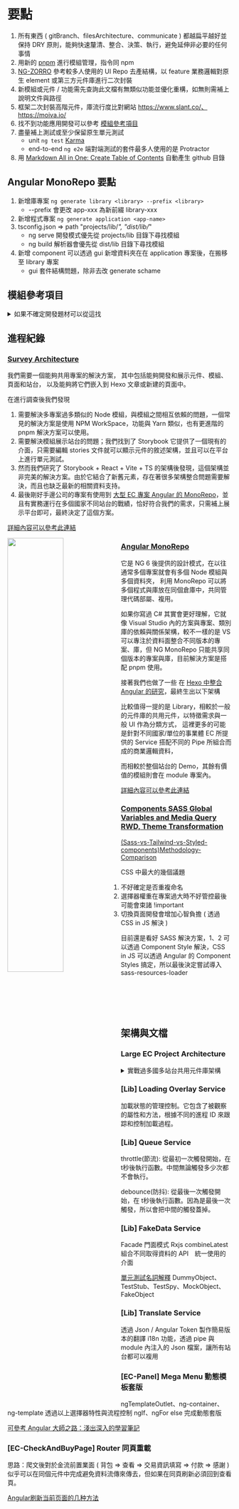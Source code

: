# 要點

1. 所有東西 ( gitBranch、filesArchitecture、communicate ) 都越扁平越好並保持 DRY 原則，能夠快速釐清、整合、決策、執行，避免延伸非必要的任何事情
2. 用新的 [pnpm](https://zhuanlan.zhihu.com/p/546400909) 進行模組管理，指令同 npm
3. [NG-ZORRO](https://ng.ant.design/docs/introduce/en) 參考較多人使用的 UI Repo 去產結構，以 feature 業務邏輯對原生 element 或第三方元件庫進行二次封裝
4. 新模組或元件 / 功能需先查詢此文檔有無類似功能並優化重構，如無則需補上說明文件與路徑
5. 框架二次封裝高階元件，庫流行度比對網站 https://www.slant.co/、https://moiva.io/
6. 找不到功能應用開發可以參考 [模組參考項目](https://github.com/UrWebApp/ComponentLibrary/tree/master#%E6%A8%A1%E7%B5%84%E5%8F%83%E8%80%83%E9%A0%85%E7%9B%AE)
7. 盡量補上測試或至少保留原生單元測試
   * unit `ng test` [Karma](https://karma-runner.github.io)
   * end-to-end `ng e2e` 端對端測試的套件最多人使用的是 Protractor
8. 用 [Markdown All in One: Create Table of Contents](https://zhuanlan.zhihu.com/p/126353341) 自動產生 github 目錄

## Angular MonoRepo 要點

1. 新增庫專案 `ng generate library <library> --prefix <library>` 
   * --prefix 會更改 app-xxx 為新前綴 library-xxx
2. 新增程式專案 `ng generate application <app-name>` 
3. tsconfig.json => path "projects/lib/*", "dist/lib/*" 
   * ng serve 開發模式優先從 projects/lib 目錄下尋找模組
   * ng build 解析器會優先從 dist/lib 目錄下尋找模組
4. 新增 component 可以透過 gui 新增資料夾在在 application 專案後，在搬移至 library 專案 
   * gui 套件結構問題，除非去改 generate schame

## 模組參考項目

<details>
  <summary>如果不確定開發題材可以從這找</summary>

1. [LargeEcProhectArchitecture 大型跨國 MonoRepo 架構](https://github.com/UrWebApp/ComponentLibrary/tree/master#large-ec-project-architecture)
1. 千人群聊專案 [影片](https://www.douyin.com/user/MS4wLjABAAAA0VPScPz6NfgTCKstkkGr5RS6tsAC8PgpVT7F_Rb2XwA?modal_id=7249728594157505849) [Github](https://github.com/Evansy/MallChatWeb)
2. [渡一Web前端学习频道](https://www.douyin.com/search/%E6%B8%A1%E4%B8%80?source=switch_tab&type=user) 所有渡一的都可以看一下，都是前端拆單元模組出來講
3. [前端面試考題](https://www.douyin.com/note/7234853856453070140)
4. [JS Design Pattern](https://ithelp.ithome.com.tw/users/20112280/ironman/2093?page=1)
5. 都做完再去 KGPT 找表單內類別試程式或商業的看有沒有機會有其他的可能性
6. [ng-lightning](https://github.com/ng-lightning/ng-lightning/tree/master/projects/ng-lightning/src)
7. [29 個 components](https://ithelp.ithome.com.tw/articles/10288482)
8. [100 個 components / js game](https://github.com/johch3n611u/johch3n611u/tree/main/Research/SelfTraing)
9. [擊破前端面試的困難 / 或許可以做成 comopnent demo ?](https://medium.com/@askiebaby/%E6%93%8A%E7%A0%B4%E5%89%8D%E7%AB%AF%E9%9D%A2%E8%A9%A6%E7%9A%84%E5%9B%B0%E9%9B%A3-%E7%B9%81%E4%B8%AD%E7%BF%BB%E8%AD%AF-5054500e9415)
10. Advergaming 感覺是趨勢? 還是可能過時了
11. [30js做成 components](https://github.com/wesbos/JavaScript30)
12. [w3c how to](https://www.w3schools.com/howto/default.asp)
13. [Angular 大師之路](https://ithelp.ithome.com.tw/users/20020617/ironman/1630)
14. [understanding-angular-overview](https://angular.tw/guide/understanding-angular-overview)
15. [ant design](https://ant.design/components/overview/)
16. [angular design pattern](https://blogs.halodoc.io/commonly-used-design-patterns-in-angular/)
17. [ng jest](https://ithelp.ithome.com.tw/articles/10308509)
18. [30 天擁有一套自己手刻的 React UI 元件庫](https://ithelp.ithome.com.tw/m/users/20111490/ironman/3999)
19. [以經典小遊戲為主題之ReactJS應用練習](https://ithelp.ithome.com.tw/m/users/20111490/ironman/2007)
20. [awesome-angular-components](https://github.com/brillout/awesome-angular-components)
21. [vueuse](https://vueuse.org/functions.html)
22. [今天我想來在 Angular 應用程式上加上測試保護 系列](https://ithelp.ithome.com.tw/users/20109645/ironman/5708)
23. [什麼？又是／不只是 Design Patterns!?](https://ithelp.ithome.com.tw/users/20120812/ironman/2697)

</details>

## 進程紀錄

### [Survey Architecture](https://github.com/orgs/UrWebApp/projects/2?pane=issue&itemId=33942364)

我們需要一個能夠共用專案的解決方案，
其中包括能夠開發和展示元件、模組、頁面和站台，
以及能夠將它們嵌入到 Hexo 文章或新建的頁面中。

在進行調查後我們發現

1. 需要解決多專案過多類似的 Node 模組，與模組之間相互依賴的問題，一個常見的解決方案是使用 NPM WorkSpace，功能與 Yarn 類似，也有更進階的 pnpm 解決方案可以使用。
2. 需要解決模組展示站台的問題；我們找到了 Storybook 它提供了一個現有的介面，只需要編輯 stories 文件就可以顯示元件的敘述架構，並且可以在平台上進行單元測試。
3. 然而我們研究了 Storybook + React + Vite + TS 的架構後發現，這個架構並非完美的解決方案。由於它結合了新舊元素，存在著很多架構整合問題需要解決，而且也缺乏最新的相關資料支持。
4. 最後剛好手邊公司的專案有使用到 [大型 EC 專案 Angular 的 MonoRepo]()，並且有實務運行在多個國家不同站台的戰績，恰好符合我們的需求，只需補上展示平台即可，最終決定了這個方案。

[詳細內容可以參考此連結](https://github.com/UrWebApp/ComponentLibrary/blob/master/Doc/SurveyArchitecture.md)

<img align="left" src="https://github.com/UrWebApp/ComponentLibrary/assets/46659635/def0a640-eea8-4a5e-94c8-6fc291786c1c" width="50%">

### [Angular MonoRepo](https://github.com/orgs/UrWebApp/projects/2?pane=issue&itemId=33943325)

它是 NG 6 後提供的設計模式，在以往通常多個專案就會有多個 Node 模組與多個資料夾，
利用 MonoRepo 可以將多個程式與庫放在同個倉庫中，共同管理代碼部屬、複用。

如果你寫過 C# 其實會更好理解，它就像 Visual Studio 內的方案與專案、類別庫的依賴與關係架構，較不一樣的是 VS 可以專注於資料面整合不同版本的專案、庫，但 NG MonoRepo 只能共享同個版本的專案與庫，目前解決方案是搭配 pnpm 使用。

接著我們也做了一些 在 [Hexo 中整合 Angular 的研究](https://urwebapp.github.io/Dev-Tech/HexoNestedAngular/)，最終生出以下架構

比較值得一提的是 Library，相較於一般的元件庫的共用元件，以特徵需求與一般 UI 作為分類方式，
這裡更多的可能是針對不同國家/單位的事業體 EC 所提供的 Service 搭配不同的 Pipe 所組合而成的商業邏輯資料，

而相較於整個站台的 Demo，其餘有價值的模組則會在 module 專案內。

[詳細內容可以參考此連結](https://github.com/UrWebApp/ComponentLibrary/blob/master/Doc/MonoRepo.md)

### [Components SASS Global Variables and Media Query RWD, Theme Transformation](https://github.com/orgs/UrWebApp/projects/2?pane=issue&itemId=34428518)

[(Sass-vs-Tailwind-vs-Styled-components)Methodology-Comparison](https://ttt.studio/tech/sass-vs-tailwind-css-vs-styled-components-a-css-methodology-comparison/)

CSS 中最大的幾個議題

1. 不好確定是否重複命名
2. 選擇器權重在專案過大時不好管控最後可能會束諸 !important
3. 切換頁面開發會增加心智負擔 ( 透過 CSS in JS 解決 )

目前還是看好 SASS 解決方案，1、2 可以透過 Component Style 解決，CSS in JS 可以透過 Angular 的 Component Styles 搞定，所以最後決定嘗試導入 sass-resources-loader

<br><br><br><br>

## 架構與文檔

### Large EC Project Architecture

<details>
<summary>實戰過多國多站台共用元件庫架構</summary>

```
Auth > Connector        > Log Out
                        > Get Otp Token
       Guards           > guard
       HttpInterceptors > Group useExisting
                        > Auth
                        > Auth Token Fallback
                        > Convert Auth Error
       User Auth        > Config
                        > Facade
                        > Service > Config
                                  > State Persistence ( 持久化 Spartacus AuthStatePersistenceService )
                                  > Wrapper ( Spartacus AuthService )
                                  > First Sign In
                                  > Oauth Library Wrapper ( Spartacus OAuthLibWrapperService )
       Web Auth         > Biometric Toggle Switch ( 生物識別登錄 )
Base Store > Connector ( API GetSoming )
           > Facade
           > Store      > Actions ( Redux )
                        > Effects ( Redux )
                        > Reducers ( Redux )
                        > Selectors ( Redux )
Brand > Connector ( API GetSoming )
      > Facades
      > Store > Actions ( Redux )
              > Effects ( Redux )
              > Reducers ( Redux )
              > Selectors ( Redux )
Cart > Adaptors > Load All
                > Load
     > Components
     > Promotion Connector ( API GetSoming )
     > Connector ( API GetSoming )
     > Service > Active Cart
               > Cart Multi Buy
               > Cart Promotion
               > Cart Validation
               > Cart With Senior Citizen
               > Cart
               > Mini Cart
               > Shopping List
     > Store   > Actions ( Redux )
               > Effects ( Redux )
               > Reducers ( Redux )
               > Selectors ( Redux )
               > Save For Later
               > Error State
               > Checkout Delivery
Category > Connector ( API GetSoming )
         > Facades 
         > Service
         > Store > Some Others
         > Utils > Noramlize > Map Category Tree
Checkout > Adaptors > Checkout Citi
                    > Checkout Dbs
         > Service > Payment Gateway      > AmEx Payment Gateway 美國運通（American Express）
                                          > Amex2 Payment Gateway
                                          > Atome Payment Gateway 新加坡支付網關服務
                                          > Bill Payment Gateway
                                          > COD Payment Gateway ( Cash On Delivery )
                                          > Eft Payment Gateway ( Electronic Funds Transfer )
                                          > Estamp Payment Gateway ( Estamp Asia Pte Ltd )
                                          > Line Pay Payment Gateway
                                          > Member Points Payment Gateway
                                          > MPGS Payment Gateway ( Mastercard )
                                          > Octopus Payment Gateway 香港八達通
                                          > Union Pay Payment Gateway 中國銀聯
                   > Referral Tracking
         > Store > Some Others
Core > Adapters > CMS
                > Converters
     > Config
     > Events > Page Meta Event ( GTM )
     > Guards > Card Loss
              > Order
              > Search 
              > Supplier
     > Http Interceptors > API
                         > Queue It
                         > Site Context
     > i18n
     > Models
     > Pipes > Abbreviated Number
             > Algolia Multilingual Field
             > Count Down
             > Date Diff
             > Day Of Week
             > Discount Display
             > Dynamic Translate
             > Error Translate
             > Filter Orders
             > Format File Size
             > Handle Price Value
             > List Filter
             > Negative Value
             > Order Cancel Reason
             > Order History Status
             > Replace All
             > Space Translate
             > String Array Reduce
             > Url
             > Unescape
     > Resolvers > Url
                 > Page Meta
     > Routing   > Scroll Position Restoration
                 > Store
     > Services > Captcha
                > CMS
                > CRM
                > Google Speech
                > Google Vision
                > Slot Defer Loading
                > Storefront
                > Auto Complete
                > Breakpoint
                > BuildInfo
                > Custom Site Context
                > Device Detector
                > Global Config
                > Go In Store ( GIS )
                > GTM
                > Insider
                > JSON Id
                > Loading Overlay
                > Log
                > Omni Chat
                > Page Click Event
                > Process Lock
                > Url Normalizer
                > Viewport Intersector
     > Utils > Loder Reducer
             > Rxjs Extends > BufferDebounceTime
                            > CombineReload
                            > DelayedRetry
                            > Switch Map If Nullable
     > Window
Error Handling > Config
               > Facade
               > Utils
Field Option   > Connectors
               > Facade
               > Models
               > Store
Form           > Field Accessors
               > Adapters
               > Components > Attachments
                            > Auto Suggestion
                            > Captcha
                            > Checkbox
                            > Checkbox Select All
                            > Date Select
                            > Display Text
                            > Error Message
                            > Input
                            > Mb Password
                            > Mb Password With Hints
                            > Moneyback Language
                            > OTP Email
                            > OTP Moneyback
                            > OTP SMS
                            > Radio Option
                            > Selective Product List
                            > Textarea
                            > Title
                            > Toggler
               > Config
               > Connectors
               > Facade
               > Loaders
               > Store
               > Validators
Http
Lazada 東南亞地區最大的電子商務平台之一
Multi Cart
Newsletter
( OCC ) Omni Commerce Connect 是新 SAP Commerce Cloud / 舊 Hybris Commerce Suite 的 API 
用於實現與不同商業系統的集成，例如 ERP 系統、支付系統、庫存系統等
OCC Commerce > Tracking Event Queue
               > Brand
               > Category
               > Product
               > Social Followers
               > Tracking Event
               > Related Keywords
               > Social Followers
Popup > Components > Direct Content
                   > Error
                   > Form
                   > i18n
                   > Popup
      > Config
      > Models
      > Service
Product > Components > Product Code
                     > Product Thumnbail
Routes
Shared  > Components > Breadcrumb
                     > Banner
                     > Banner Carousel
                     > Icon
                     > Icon Link
                     > Icon Link List
                     > Item Counter
                     > Link
                     > Media
                     > Nested Tab
                     > Paragraph
                     > Rating
                     > Responsive Banner
                     > Video
                     > Back To Top
                     > Loading
                     > Loading Overlay
                     > Notification
                     > Digit Only
                     > Checkbox
                     > Error Msg
                     > Input
                     > Multi Select
                     > Radio
                     > Select
        > Directives
        > Models
        > Services > Notification
                   > Swiper Reference
Social Media
SSR
Storefinder
User    > Account
        > Address
        > Buy It Again
        > Estamp
        > Ewallet
        > Notify Me
        > Order
        > Order History
        > Point Donation
        > Reciept
        > Review
        > Wishlist
Vop
```

```V2
Addon > OneTrust 隱私管理和合規平台
Auth  > Connectors
      > Guards
      > Http Interceptors
      > User Auth                   > Config
                                    > Facade
                                    > Services
      > Web Auth                    > Components
                                    > Models
                                    > Services
BaseStore > Connectors
          > Facade
          > Store                   > Actions
                                    > Effects
                                    > Reducers
                                    > Selectors
BeautyProfile
Brand > Core                        > Connectors
                                    > Facade
                                    > Store
Cart  > Adaptors
      > Components
      > Core                        > Connectors
                                    > Services
                                    > Store
Category > Connectors
         > Facades
         > Services
         > Store
         > Utils
Checkout > Core                     > Adaptors
                                    > Services
                                    > Store
Core     > Adapters 
         > Config
         > Events
         > Guards
         > Http Interceptors
         > i18n
         > Models
         > Pipes
         > Resolvers
         > Routing                  > Scroll Position Restoration
Services > Captcha
         > CMS
         > Common                   > Autocomplete
                                    > Breakpoint
                                    > BuildInfo
                                    > Criteo 開放互聯網的商業媒體平台
                                    > Device Detector
                                    ...
         > CRM
         > Search                   > Algolia
                                    > Google Speech
                                    > Google Vision
         > Utils
         > Window
Error Handling
Field Options
Form
Http
Lazada 國際電子商務公司
Multi Cart
Newsletter
OO Commerce     
Popup
Product 
Routes
Shared                              > Components > > CMS
                                                   > Common
                                                   > Misc
                                                   > Modal
                                                   > Simple Form Fields
                                    > Models
                                    > Root
                                    > Services 
                                    > Social Media
SSR
Store Finder                    
Supplier
User
Vop
========================================================
<Platform>
Modules
Page Layout / Slot Spartacus
Routing
Spartacus > Features
Assets    > API
          > CSS
          > ERROR PAGE
          > Font
          > Icons
          > Img
          > Lottie 是一種矢量圖形動畫文件格式
          > Mock
          > Robots
          > Scss
          > Translations
Components
Core      > Some Other
Environments
Form
Legacy
Manifests
Replacements
Scripts
Server
Service Worker
```

</details>

### [Lib] Loading Overlay Service

加載狀態的管理控制。它包含了被觀察的屬性和方法，根據不同的進程 ID 來跟踪和控制加載過程。
  
### [Lib] Queue Service

throttle(節流): 從最初一次觸發開始，在 t秒後執行函數。中間無論觸發多少次都不會執行。

debounce(防抖): 從最後一次觸發開始，在 t秒後執行函數。因為是最後一次觸發，所以會把中間的觸發蓋掉。

### [Lib] FakeData Service

Facade 門面模式 Rxjs combineLatest 組合不同取得資料的 API　統一使用的介面

[單元測試名詞解釋](https://medium.com/starbugs/unit-test-%E4%B8%AD%E7%9A%84%E6%9B%BF%E8%BA%AB-%E6%90%9E%E4%B8%8D%E6%B8%85%E6%A5%9A%E7%9A%84dummy-stub-spy-mock-fake-94be192d5c46) DummyObject、TestStub、TestSpy、MockObject、FakeObject

### [Lib] Translate Service

透過 Json / Angular Token 製作簡易版本的翻譯 i18n 功能，透過 pipe 與 module 內注入的 Json 檔案，讓所有站台都可以複用

### [EC-Panel] Mega Menu 動態模板套版

ngTemplateOutlet、ng-container、ng-template 透過以上選擇器特性與流程控制 ngIf、ngFor else 完成動態套版

[可參考 Angular 大師之路：淺出深入的學習筆記](https://urwebapp.github.io/Dev-Tech/PathAgMasterGuideLearningBasicsAdvanced/#day12-ngTemplateOutlet)

### [EC-CheckAndBuyPage] Router 同頁重載

思路：爬文後對於金流前置業面 ( 背包 => 查看 => 交易資訊填寫 => 付款 => 感謝 ) 似乎可以在同個元件中完成避免資料流傳來傳去，但如果在同頁刷新必須回到查看頁。

[Angular刷新当前页面的几种方法](https://blog.csdn.net/xuehu837769474/article/details/104763685)
